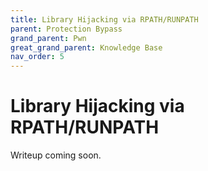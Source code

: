```yaml
---
title: Library Hijacking via RPATH/RUNPATH
parent: Protection Bypass
grand_parent: Pwn
great_grand_parent: Knowledge Base
nav_order: 5
---
```


# Library Hijacking via RPATH/RUNPATH

Writeup coming soon.
